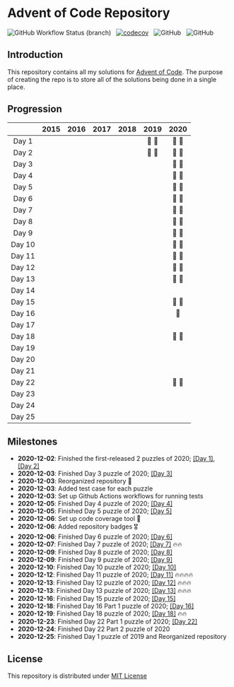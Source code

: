 # Advent of Code Repository

![GitHub Workflow Status (branch)](https://img.shields.io/github/workflow/status/luangtatipsy/advent-of-code/Run%20Python%20tests/master?style=for-the-badge&logo=github) &nbsp; [![codecov](https://img.shields.io/codecov/c/gh/luangtatipsy/advent-of-code?flag=unittests&style=for-the-badge&logo=codecov)](https://codecov.io/gh/luangtatipsy/advent-of-code) &nbsp; ![GitHub](https://img.shields.io/badge/code%20formatter-black-lightgrey?style=for-the-badge) &nbsp; ![GitHub](https://img.shields.io/github/license/luangtatipsy/advent-of-code?style=for-the-badge)

## Introduction
This repository contains all my solutions for [Advent of Code](https://adventofcode.com/). The purpose of creating the repo is to store all of the solutions being done in a single place.

## Progression
|       | 2015 | 2016 | 2017 | 2018 | 2019 | 2020 |
|:-----:|:----:|:----:|:----:|:----:|:----:|:----:|
| Day 1 |   |   |   |   | 🌟 🌟 |  🌟 🌟 |
| Day 2 |   |   |   |   | 🌟 🌟 |  🌟 🌟 |
| Day 3 |   |   |   |   |   |  🌟 🌟 |
| Day 4 |   |   |   |   |   |  🌟 🌟 |
| Day 5 |   |   |   |   |   |  🌟 🌟 |
| Day 6 |   |   |   |   |   |  🌟 🌟 |
| Day 7 |   |   |   |   |   |  🌟 🌟 |
| Day 8 |   |   |   |   |   |  🌟 🌟 |
| Day 9 |   |   |   |   |   |  🌟 🌟 |
| Day 10 |   |   |   |   |   |  🌟 🌟 |
| Day 11 |   |   |   |   |   |  🌟 🌟 |
| Day 12 |   |   |   |   |   |  🌟 🌟 |
| Day 13 |   |   |   |   |   |  🌟 🌟 |
| Day 14 |   |   |   |   |   |   |
| Day 15 |   |   |   |   |   |  🌟 🌟 |
| Day 16 |   |   |   |   |   |  🌟  |
| Day 17 |   |   |   |   |   |   |
| Day 18 |   |   |   |   |   |  🌟 🌟 |
| Day 19 |   |   |   |   |   |   |
| Day 20 |   |   |   |   |   |   |
| Day 21 |   |   |   |   |   |   |
| Day 22 |   |   |   |   |   |  🌟 🌟 |
| Day 23 |   |   |   |   |   |   |
| Day 24 |   |   |   |   |   |   |
| Day 25 |   |   |   |   |   |   |


## Milestones
- __2020-12-02__: Finished the first-released 2 puzzles of 2020; [[Day 1]](https://adventofcode.com/2020/day/1), [[Day 2]](https://adventofcode.com/2020/day/2)
- __2020-12-03__: Finished Day 3 puzzle of 2020; [[Day 3]](https://adventofcode.com/2020/day/3)
- __2020-12-03__: Reorganized repository 🎉
- __2020-12-03__: Added test case for each puzzle
- __2020-12-03__: Set up Github Actions workflows for running tests
- __2020-12-05__: Finished Day 4 puzzle of 2020; [[Day 4]](https://adventofcode.com/2020/day/4)
- __2020-12-05__: Finished Day 5 puzzle of 2020; [[Day 5]](https://adventofcode.com/2020/day/5)
- __2020-12-06__: Set up code coverage tool 💯
- __2020-12-06__: Added repository badges 🎖
- __2020-12-06__: Finished Day 6 puzzle of 2020; [[Day 6]](https://adventofcode.com/2020/day/6)
- __2020-12-07__: Finished Day 7 puzzle of 2020; [[Day 7]](https://adventofcode.com/2020/day/7) 🔥🔥
- __2020-12-09__: Finished Day 8 puzzle of 2020; [[Day 8]](https://adventofcode.com/2020/day/8)
- __2020-12-09__: Finished Day 9 puzzle of 2020; [[Day 9]](https://adventofcode.com/2020/day/9)
- __2020-12-10__: Finished Day 10 puzzle of 2020; [[Day 10]](https://adventofcode.com/2020/day/10)
- __2020-12-12__: Finished Day 11 puzzle of 2020; [[Day 11]](https://adventofcode.com/2020/day/11) 🔥🔥🔥🔥
- __2020-12-13__: Finished Day 12 puzzle of 2020; [[Day 12]](https://adventofcode.com/2020/day/12) 🔥🔥🔥
- __2020-12-13__: Finished Day 13 puzzle of 2020; [[Day 13]](https://adventofcode.com/2020/day/13) 🔥🔥🔥
- __2020-12-16__: Finished Day 15 puzzle of 2020; [[Day 15]](https://adventofcode.com/2020/day/15)
- __2020-12-18__: Finished Day 16 Part 1 puzzle of 2020; [[Day 16]](https://adventofcode.com/2020/day/16)
- __2020-12-19__: Finished Day 18 puzzle of 2020; [[Day 18]](https://adventofcode.com/2020/day/18) 🔥🔥
- __2020-12-23__: Finished Day 22 Part 1 puzzle of 2020; [[Day 22]](https://adventofcode.com/2020/day/22)
- __2020-12-24__: Finished Day 22 Part 2 puzzle of 2020
- __2020-12-25__: Finished Day 1 puzzle of 2019 and Reorganized repository



## License
This repository is distributed under [MIT License](https://github.com/luangtatipsy/advent-of-code/blob/master/LICENSE)
